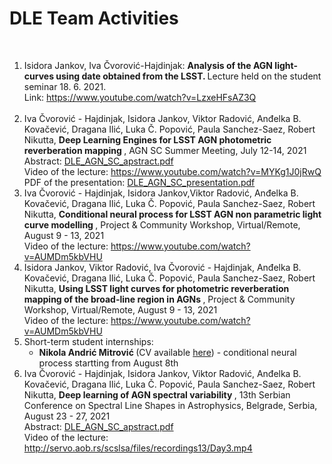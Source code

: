 <h1>  DLE Team Activities </h1>
<br> 
<ol>
  <li> Isidora Jankov, Iva Čvorović-Hajdinjak: <b> Analysis of the AGN light-curves using date obtained from the LSST. </b> Lecture held on the student seminar 18. 6. 2021. <br> Link: <a href="https://www.youtube.com/watch?v=LzxeHFsAZ3Q"> https://www.youtube.com/watch?v=LzxeHFsAZ3Q </a>

 </li>
  <br>
  <li> Iva Čvorović - Hajdinjak, Isidora Jankov, Viktor Radović, Anđelka B. Kovačević, Dragana Ilić, Luka Č. Popović, Paula Sanchez-Saez, Robert Nikutta, 
    <b> Deep Learning Engines for LSST AGN photometric reverberation mapping </b>, AGN SC Summer Meeting, July 12-14, 2021 <br>
    Abstract: <a href="https://github.com/LSST-sersag/dle/blob/main/activities/DLE_AGN_SC_apstract.pdf"> DLE_AGN_SC_apstract.pdf </a> <br>
    Video of the lecture: <a href="https://www.youtube.com/watch?v=MYKg1J0jRwQ" > https://www.youtube.com/watch?v=MYKg1J0jRwQ </a> <br>
    PDF of the presentation: <a href="https://github.com/LSST-sersag/dle/blob/main/activities/Deep%20Learning%20Engines%20for%20LSST%20AGN%20photometric%20reverberation%20mapping.pdf"> DLE_AGN_SC_presentation.pdf </a> 
    
    
  </li>

  <li> Iva Čvorović - Hajdinjak, Isidora Jankov,Viktor Radović, Anđelka B. Kovačević, Dragana Ilić, Luka Č. Popović, Paula Sanchez-Saez, Robert Nikutta,   <b> Conditional neural process for LSST AGN non parametric light curve modelling </b>, Project & Community Workshop, Virtual/Remote, August 9 - 13, 2021 <br>
    Video of the lecture: <a href="https://www.youtube.com/watch?v=AUMDm5kbVHU"> https://www.youtube.com/watch?v=AUMDm5kbVHU </a> 
    
  </li>
  <li> Isidora Jankov, Viktor Radović,  Iva Čvorović - Hajdinjak, Anđelka B. Kovačević, Dragana Ilić, Luka Č. Popović, Paula Sanchez-Saez, Robert Nikutta,  <b> Using LSST light curves for photometric reverberation mapping of the broad-line region in AGNs </b>, Project & Community Workshop, Virtual/Remote, August 9 - 13, 2021 <br>
    Video of the lecture: <a href="https://www.youtube.com/watch?v=AUMDm5kbVHU"> https://www.youtube.com/watch?v=AUMDm5kbVHU </a> 
    
  </li>
  
  <li>
    Short-term student internships: 
    <ul> <li> <b> Nikola Andrić Mitrović </b> (CV available <a href="https://github.com/LSST-sersag/dle/blob/main/activities/CV_Nikola_Andric_Mitrovic.pdf">here</a>) -  conditional neural process startting from August 8th </li> </ul>
    
  </li>
    
  <li> Iva Čvorović - Hajdinjak, Isidora Jankov, Viktor Radović, Anđelka B. Kovačević, Dragana Ilić, Luka Č. Popović, Paula Sanchez-Saez, Robert Nikutta, 
    <b> Deep learning of AGN spectral variability </b>, 13th Serbian Conference on Spectral Line Shapes in Astrophysics, Belgrade, Serbia, August 23 - 27, 2021 <br>
    Abstract: <a href="https://github.com/LSST-sersag/dle/blob/main/activities/DL_AGN_13_SCSLSA_apstract.pdf"> DLE_AGN_SC_apstract.pdf </a> <br> 
     Video of the lecture: <a href="http://servo.aob.rs/scslsa/files/recordings13/Day3.mp4"> http://servo.aob.rs/scslsa/files/recordings13/Day3.mp4 </a> 
  </li>
  
 </ol>
